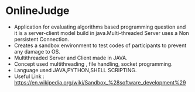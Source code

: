 # OnlineJudge
* Application for evaluating algorithms based programming question and it is a
server-client model build in java.Multi-threaded Server uses a Non persistent Connection.
* Creates a sandbox environment to test codes of participants to prevent any
damage to OS.
* Multithreaded Server and Client made in JAVA.
* Concept used multithreading , file handling, socket programming.
* Language used JAVA,PYTHON,SHELL SCRIPTING.
* Useful Link : https://en.wikipedia.org/wiki/Sandbox_%28software_development%29

